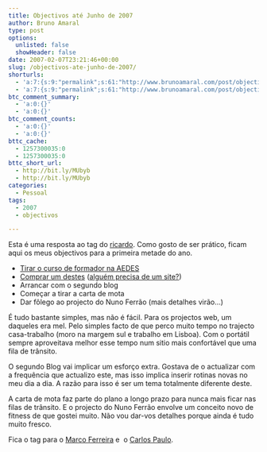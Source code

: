```yaml
---
title: Objectivos até Junho de 2007
author: Bruno Amaral
type: post
options:
  unlisted: false
  showHeader: false
date: 2007-02-07T23:21:46+00:00
slug: /objectivos-ate-junho-de-2007/
shorturls:
  - 'a:7:{s:9:"permalink";s:61:"http://www.brunoamaral.com/post/objectivos-ate-junho-de-2007/";s:7:"tinyurl";s:25:"http://tinyurl.com/ckjkup";s:4:"isgd";s:17:"http://is.gd/pJmV";s:5:"bitly";s:20:"http://bit.ly/1V3s3D";s:5:"snipr";s:22:"http://snipr.com/evqx5";s:5:"snurl";s:22:"http://snurl.com/evqx5";s:7:"snipurl";s:24:"http://snipurl.com/evqx5";}'
  - 'a:7:{s:9:"permalink";s:61:"http://www.brunoamaral.com/post/objectivos-ate-junho-de-2007/";s:7:"tinyurl";s:25:"http://tinyurl.com/ckjkup";s:4:"isgd";s:17:"http://is.gd/pJmV";s:5:"bitly";s:20:"http://bit.ly/1V3s3D";s:5:"snipr";s:22:"http://snipr.com/evqx5";s:5:"snurl";s:22:"http://snurl.com/evqx5";s:7:"snipurl";s:24:"http://snipurl.com/evqx5";}'
btc_comment_summary:
  - 'a:0:{}'
  - 'a:0:{}'
btc_comment_counts:
  - 'a:0:{}'
  - 'a:0:{}'
bttc_cache:
  - 1257300035:0
  - 1257300035:0
bttc_short_url:
  - http://bit.ly/MUbyb
  - http://bit.ly/MUbyb
categories:
  - Pessoal
tags:
  - 2007
  - objectivos

---
```

Esta é uma resposta ao tag do [ricardo][1]. Como gosto de ser prático, ficam aqui os meus objectivos para a primeira metade do ano.

  * [Tirar o curso de formador na AEDES][2]
  * [Comprar um destes][3] ([alguém precisa de um site?][4])
  * Arrancar com o segundo blog
  * Começar a tirar a carta de mota
  * Dar fôlego ao projecto do Nuno Ferrão (mais detalhes virão&#8230;)

É tudo bastante simples, mas não é fácil. Para os projectos web, um daqueles era mel. Pelo simples facto de que perco muito tempo no trajecto casa-trabalho (moro na margem sul e trabalho em Lisboa). Com o portátil sempre aproveitava melhor esse tempo num sitio mais confortável que uma fila de trânsito.

O segundo Blog vai implicar um esforço extra. Gostava de o actualizar com a frequência que actualizo este, mas isso implica inserir rotinas novas no meu dia a dia. A razão para isso é ser um tema totalmente diferente deste.

A carta de mota faz parte do plano a longo prazo para nunca mais ficar nas filas de trânsito. E o projecto do Nuno Ferrão envolve um conceito novo de fitness de que gostei muito. Não vou dar-vos detalhes porque ainda é tudo muito fresco.

Fica o tag para o [Marco Ferreira][5] e  o [Carlos Paulo][6].

 [1]: http://zone41.info/2007/02/07/1978
 [2]: http://www.brunoamaral.com/post/formacao-pedagogica-inicial-de-formadores/
 [3]: http://www.fnac.pt/pt/Catalog/Detail.aspx?cIndex=5&catalog=hardware&categoryN=Hardware&category=computadoresPortateisMac&product=885909128327
 [4]: mailto:bruno@brunoamaral.com
 [5]: http://omeublogdenotas.wordpress.com/
 [6]: http://caramelov2.blogspot.com/